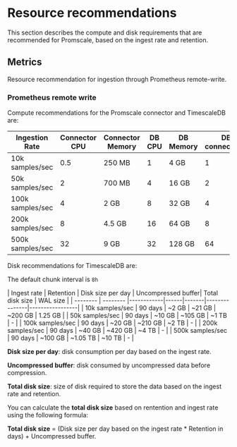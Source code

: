 # Resource recommendations
This section describes the compute and disk requirements that are recommended for Promscale, based on the ingest rate and retention. 

## Metrics
Resource recommendation for ingestion through Prometheus remote-write. 

### Prometheus remote write
Compute recommendations for the Promscale connector and TimescaleDB are:

| Ingestion Rate          | Connector CPU      | Connector Memory   | DB CPU | DB Memory| DB connections |
| --------                | -------- | -------- | -------|----------|----------------|
| 10k samples/sec      |     0.5     |      250 MB    |    1    |    4 GB      |          1      |
| 50k samples/sec      |     2     |     700 MB     |    4    |     16 GB     |       2         |
| 100k samples/sec   |    4      |     2 GB     |          8     |       32 GB         |  4|
| 200k samples/sec   |     8     |     4.5 GB     |     16   |      64 GB    |        8        |
| 500k samples/sec   |    32      |     9 GB     |     32   |     128 GB    |        64        |

Disk recommendations for TimescaleDB are:

The default chunk interval is `8h`

| Ingest rate       | Retention  | Disk size per day | Uncompressed buffer| Total disk size | WAL size | 
| --------          | --------   |------------|------|-------|---------------|-----------------|
| 10k samples/sec      |     90 days     |    ~2 GB      |  ~21 GB  | ~200 GB   |     1.25 GB              |
|  50k samples/sec      |  90 days        |    ~10 GB      | ~105 GB | ~1 TB      |              -          |
| 100k samples/sec   |     90 days    |    ~20 GB      |  ~210 GB  | ~2 TB    |     -     |
| 200k samples/sec   |     90 days     |      ~40 GB    |  ~420 GB  | ~4 TB   |      -    |
| 500k samples/sec   |      90 days    |      ~100 GB    |   ~1.05 TB  | ~10 TB   |     -     |

**Disk size per day**: disk consumption per day based on the ingest rate.

**Uncompressed buffer**: disk consumed by uncompressed data before compression.

**Total disk size**: size of disk required to store the data based on the ingest rate and retention. 

You can calculate the **total disk size** based on rentention and ingest rate using the following formula:

**Total disk size** = (Disk size per day based on the ingest rate * Retention in days) + Uncompressed buffer.

